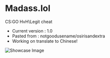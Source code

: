 # Madass.lol
 CS:GO HvH\Legit cheat
+ Current version : 1.0
+ Pasted from : notgoodusename/osirisandextra
+ Working on translate to Chinese!

![Showcase Image](https://cdn.discordapp.com/attachments/1080047543402115213/1144176080165539870/image.png)

